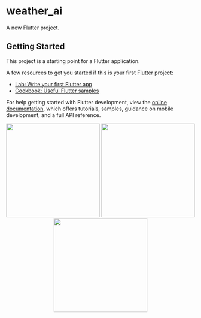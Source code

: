 # weather_ai

A new Flutter project.

## Getting Started


This project is a starting point for a Flutter application.

A few resources to get you started if this is your first Flutter project:

- [Lab: Write your first Flutter app](https://docs.flutter.dev/get-started/codelab)
- [Cookbook: Useful Flutter samples](https://docs.flutter.dev/cookbook)

For help getting started with Flutter development, view the
[online documentation](https://docs.flutter.dev/), which offers tutorials,
samples, guidance on mobile development, and a full API reference.
<p align="center">
  <img src="https://github.com/user-attachments/assets/54a5386b-6b64-4bb9-980c-047bf68e6e77" width="250"/>
  <img src="https://github.com/user-attachments/assets/bff13d20-7eca-426b-8818-e2ea0769cf9b" width="250"/>
  <img src="https://github.com/user-attachments/assets/580d4135-a3ee-4c07-9c80-9fa3a3193666" width="250"/>
</p>

